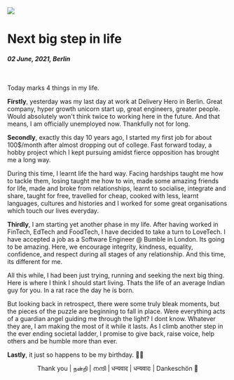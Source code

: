 <img class="img img--left img--grow" loading="lazy" src='https://images.squarespace-cdn.com/content/v1/57d03e423e00be61bf183b3d/1549481350844-U3289JBBQWPLJB9776NF/ke17ZwdGBToddI8pDm48kG87Sfbgg29A4BYEDq3OXvgUqsxRUqqbr1mOJYKfIPR7LoDQ9mXPOjoJoqy81S2I8N_N4V1vUb5AoIIIbLZhVYxCRW4BPu10St3TBAUQYVKcwzM2vY4zcR8T4Jyx-ijnH3AX3fNmlFWTtLveLoXLwwuUl76mRIIOTkltMT5VW2q5/Bumble_lowres_web_2.png' />

# Next big step in life

#### *02 June, 2021, Berlin*

&nbsp;

Today marks 4 things in my life.

**Firstly**, yesterday was my last day at work at Delivery Hero in Berlin. Great company, hyper growth unicorn start up, great engineers, greater people. Would absolutely won't think twice to working here in the future. And that means, I am officially unemployed now. Thankfully not for long.

**Secondly**, exactly this day 10 years ago, I started my first job for about 100$/month after almost dropping out of college. Fast forward today, a hobby project which I kept pursuing amidst fierce opposition has brought me a long way.

During this time, I learnt life the hard way. Facing hardships taught me how to tackle them, losing taught me how to win, made some amazing friends for life, made and broke from relationships, learnt to socialise, integrate and share, taught for free, travelled for cheap, cooked with less, learnt languages, cultures and histories and I worked for some great organisations which touch our lives everyday.

**Thirdly**, I am starting yet another phase in my life. After having worked in FinTech, EdTech and FoodTech, I have decided to take a turn to LoveTech. I have accepted a job as a Software Engineer @ Bumble in London. Its going to be amazing. Here, we encourage integrity, kindness, equality, confidence, and respect during all stages of any relationship. And this time, its different for me.

All this while, I had been just trying, running and seeking the next big thing. Here is where I think I should start living. Thats the life of an average Indian guy for you. In a rat race the day he is born.

But looking back in retrospect, there were some truly bleak moments, but the pieces of the puzzle are beginning to fall in place. Were everything acts of a guardian angel guiding me through the light? I dont know. Whatever they are, I am making the most of it while it lasts. As I climb another step in the ever ending societal ladder, I promise to give back, raise voice, help others and be humble more than ever.

**Lastly**, it just so happens to be my birthday. 🎉🥳

<p align='center'>Thank you | நன்றி | നന്ദി | धन्यवाद | धन्यवादः | Dankeschön 🙏</p>
